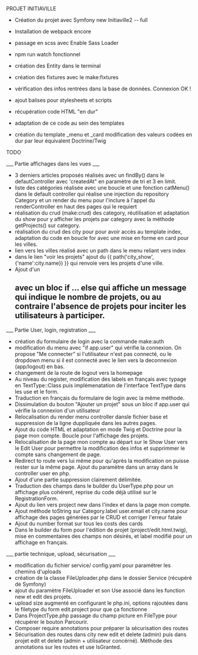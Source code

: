 PROJET INITIAVILLE

- Création du projet avec Symfony new Initiaville2 -- full
- Installation de webpack encore
- passage en scss avec Enable Sass Loader
- npm run watch fonctionnel

- création des Entity dans le terminal
- création des fixtures avec le make:fixtures
- vérification des infos rentrées dans la base de données. Connexion OK !

- ajout balises pour stylesheets et scripts
- récupération code HTML "en dur"
- adaptation de ce code au sein des templates
- création du template _menu et _card modification des valeurs codées en dur par leur équivalent Doctrine/Twig

TODO

___ Partie affichages dans les vues ___
* 3 derniers articles proposés réalisés avec un findBy() dans le defautController avec 'createdAt" en paramètre de tri et 3 en limit.
* liste des catégories réalisée avec une boucle et une fonction catMenu() dans le default controller qui réalise une injection du repository Category et un render du menu pour l'inclure à l'appel du renderController en haut des pages qui le requiert
* réalisation du crud (make:crud) des category, réutilisation et adaptation du show pour y afficher les projets par category avec la méthode getProjects() sur category.
* réalisation du crud des city pour pour avoir accès au template index, adaptation du code en boucle for avec une mise en forme en card pour les villes.
* lien vers les villes réalisé avec un path dans le menu reliant vers index
* dans le lien "voir les projets" ajout du {{ path('city_show', {'name':city.name}) }} qui renvoie vers les projets d'une ville.
* Ajout d'un <h2> avec un bloc if ... else qui affiche un message qui indique le nombre de projets, ou au contraire l'absence de projets pour inciter les utilisateurs à participer.

___ Partie User, login, registration ___
* création du formulaire de login avec la commande make:auth
* modification du menu avec "if app.user" qui vérifie la connexion. On propose "Me connecter" si l'utilisateur n'est pas connecté, ou le dropdown menu si il est connecté avec le lien vers la deconnexion (app/logout) en bas.
* changement de la route de logout vers la homepage
* Au niveau du register, modification des labels en français avec typage en TextType::Class puis implémenatation de l'interface TextType dans les use et le form.
* Traduction en français du formulaire de login avec la même méthode.
* Dissimulation du bouton "Ajouter un projet" sous un bloc if app.user qui vérifie la connexion d'un utilisateur
* Relocalisation du render menu controller dansle fichier base et suppression de la ligne duppliquée dans les autres pages.
* Ajout du code HTML et adaptation en mode Twig et Doctrine pour la page mon compte. Boucle pour l'affichage des projets.
* Relocalisation de la page mon compte au départ sur le Show User vers le Edit User pour permettre la modification des infos et supprimmer le compte sans changement de page.
* Redirect to route vers lui même pour qu'après la modification on puisse rester sur la même page. Ajout du paramètre dans un array dans le controller user en php.
* Ajout d'une partie suppression clairement délimitée.
* Traduction des champs dans le builder du UserType.php pour un affichage plus cohérent, reprise du code déjà utilisé sur le RegistrationForm.
* Ajout du lien vers project new dans l'index et dans la page mon compte.
* Ajout méthode toString sur Category.label user.email et city.name pour affichage des pages générées par le CRUD et corriger l'erreur fatale
* Ajout du number format sur tous les costs des cards
* Dans le builder du form pour l'édition de projet (project/edit.html.twig), mise en commentaires des champs non désirés, et label modifié pour un affichage en français.

___ partie technique, upload, sécurisation ___
* modification du fichier service/ config.yaml pour paramétrer les chemins d'uploads
* création de la classe FileUploader.php dans le dossier Service (récupéré de Symfony)
* ajout du paramètre FileUploader et son Use associé dans les function new et edit des projets.
* upload size augmenté en configurant le php.ini, options rajoutées dans le filetype du form edit.project pour que ça fonctionne
* Dans ProjectType.php passage du champ picture en FileType pour récupérer le bouton Parcourir.
* Composer require annotations pour préparer la sécurisation des routes
* Sécurisation des routes dans city new edit et delete (admin) puis dans projet edit et delete (admin + utilisateur concérné). Méthode des annotations sur les routes et use IsGranted.